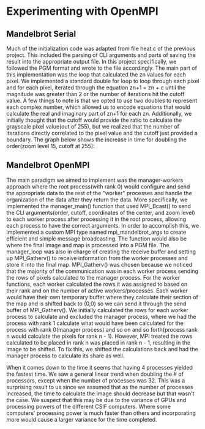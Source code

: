 # Experimenting with OpenMPI

## Mandelbrot Serial
Much of the initialization code was adapted from file heat.c of the previous project. This included the parsing of CLI arguments and parts of saving the result into the appropriate output file. In this project specifically, we followed the PGM format and wrote to the file accordingly.
The main part of this implementation was the loop that calculated the zn values for each pixel. We implemented a standard double for loop to loop through each pixel and for each pixel, iterated through the equation zn+1 = zn + c until the magnitude was greater than 2 or the number of iterations hit the cutoff value. A few things to note is that we opted to use two doubles to represent each complex number, which allowed us to encode equations that would calculate the real and imaginary part of zn+1 for each zn. Additionally, we initially thought that the cutoff would provide the ratio to calculate the grayscale pixel value(out of 255), but we realized that the number of iterations directly correlated to the pixel value and the cutoff just provided a boundary. The graph below shows the increase in time for doubling the order(zoom level 15, cutoff at 255):


## Mandelbrot OpenMPI
The main paradigm we aimed to implement was the manager-workers approach where the root process(with rank 0) would configure and send the appropriate data to the rest of the "worker" processes and handle the organization of the data after they return the data. 
More specifically, we implemented the manager_main() function that used MPI_Bcast() to send the CLI arguments(order, cutoff, coordinates of the center, and zoom level) to each worker process after processing it in the root process, allowing each process to have the correct arguments. In order to accomplish this, we implemented a custom MPI type named mpi_mandelbrot_args to create efficient and simple message broadcasting. The function would also be where the final image and map is processed into a PGM file.
The manager_loop was also in charge of creating the receive buffer and setting up MPI_Gatherv() to receive information from the worker processes and store it into the final map. MPI_Gatherv() was chosen because we noticed that the majority of the communication was in each worker process sending the rows of pixels calculated to the manager process.
	For the worker functions, each worker calculated the rows it was assigned to based on their rank and on the number of active workers/processes. Each worker would have their own temporary buffer where they calculate their section of the map and is shifted back to (0,0) so we can send it through the send buffer of MPI_Gatherv(). 
	We initially calculated the rows for each worker process to calculate and excluded the manager process, where we had the process with rank 1 calculate what would have been calculated for the process with rank 0(manager process) and so on and so forth(process rank n would calculate the pixels for rank n - 1).
However, MPI treated the rows calculated to be placed in rank n was placed in rank n - 1, resulting in the image to be shifted. To fix this, we shifted the calculations back and had the manager process to calculate its share as well.

When it comes down to the time it seems that having 4 processes yielded the fastest time.  We saw a general linear trend when doubling the # of processors, except when the number of processes was 32. This was a surprising result to us since we assumed that as the number of processes increased, the time to calculate the image should decrease but that wasn’t the case. We suspect that this may be due to the variance of GPUs and processing powers of the different CSIF computers. Where some computers' processing power is much faster than others and incorporating more would cause a larger variance for the time completed. 
